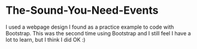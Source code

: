 # The-Sound-You-Need-Events
I used a webpage design I found as a practice example to code with Bootstrap. This was the second time using Bootstrap and I still feel I have a lot to learn, but I think I did OK :)
